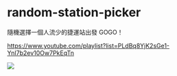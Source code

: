 # random-station-picker

隨機選擇一個人流少的捷運站出發 GOGO！

https://www.youtube.com/playlist?list=PLdBq8YjK2sGe1-YnI7b2ev10Ow7PkEqTn

<img src="https://i.ytimg.com/vi/ViswL8BTHqs/hqdefault.jpg" />
